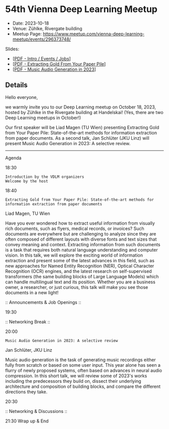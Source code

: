 # 54th Vienna Deep Learning Meetup

* Date: 2023-10-18
* Venue: Zühlke, Rivergate building
* Meetup Page: https://www.meetup.com/vienna-deep-learning-meetup/events/296373748/

Slides:
* [[PDF - Intro / Events / Jobs](<./slides/54th VDLM - Introduction.pdf>)]
* [[PDF - Extracting Gold From Your Paper Pile](<./slides/54th VDLM - Magen - Extracting Gold.pdf>)]
* [[PDF - Music Audio Generation in 2023](<./slides/54th VDLM - Schlüter - Music Audio Generation.pdf>)]


## Details

Hello everyone,

we warmly invite you to our Deep Learning meetup on October 18, 2023, hosted by Zühlke in the Rivergate building at Handelskai! (Yes, there are two Deep Learning meetups in October!)

Our first speaker will be Liad Magen (TU Wien) presenting Extracting Gold from Your Paper Pile: State-of-the-art methods for information extraction from paper documents. As a second talk, Jan Schlüter (JKU Linz) will present Music Audio Generation in 2023: A selective review.

***

Agenda

18:30

    Introduction by the VDLM organizers
    Welcome by the host

18:40

    Extracting Gold from Your Paper Pile: State-of-the-art methods for information extraction from paper documents

Liad Magen, TU Wien

Have you ever wondered how to extract useful information from visually rich documents, such as flyers, medical records, or invoices? Such documents are everywhere but are challenging to analyze since they are often composed of different layouts with diverse fonts and text sizes that convey meaning and context. Extracting information from such documents is a task that requires both natural language understanding and computer vision. In this talk, we will explore the exciting world of information extraction and present some of the latest advances in this field, such as new approaches for Named Entity Recognition (NER), Optical Character Recognition (OCR) engines, and the latest research on self-supervised transformers (the same building blocks of Large Language Models) which can handle multilingual text and its position. Whether you are a business owner, a researcher, or just curious, this talk will make you see those documents in a new light!

:: Announcements & Job Openings ::

19:30

:: Networking Break ::

20:00

    Music Audio Generation in 2023: A selective review

Jan Schlüter, JKU Linz

Music audio generation is the task of generating music recordings either fully from scratch or based on some user input. This year alone has seen a flurry of newly proposed systems, often based on advances in neural audio compression. In this short talk, we will review some of 2023's works including the predecessors they build on, dissect their underlying architecture and composition of building blocks, and compare the different directions they take.

20:30

:: Networking & Discussions ::

21:30 Wrap up & End
